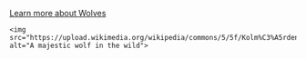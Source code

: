 <!DOCTYPE html>
<html lang="en">
<head>
    <meta charset="UTF-8">
    <meta name="viewport" content="width=device-width, initial-scale=1.0">
    <title>Activity 3</title>
</head>
<body>
    <p>
        <a href="https://en.wikipedia.org/wiki/Wolf" target="_blank">Learn more about Wolves</a>
    </p>
    
    <img src="https://upload.wikimedia.org/wikipedia/commons/5/5f/Kolm%C3%A5rden_Wolf.jpg" alt="A majestic wolf in the wild">
</body>
</html>

